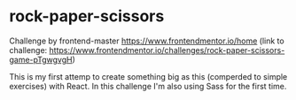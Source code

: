 # rock-paper-scissors

Challenge by frontend-master https://www.frontendmentor.io/home
(link to challenge: https://www.frontendmentor.io/challenges/rock-paper-scissors-game-pTgwgvgH)

This is my first attemp to create something big as this (comperded to simple exercises) with React.
In this challenge I'm also using Sass for the first time.
